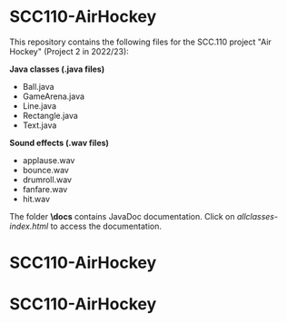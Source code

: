 # SCC110-AirHockey

This repository contains the following files for the SCC.110 project "Air Hockey" (Project 2 in 2022/23):

**Java classes (.java files)**
+ Ball.java
+ GameArena.java
+ Line.java
+ Rectangle.java
+ Text.java

**Sound effects (.wav files)**
+ applause.wav
+ bounce.wav
+ drumroll.wav
+ fanfare.wav
+ hit.wav

The folder **\docs** contains JavaDoc documentation. Click on *allclasses-index.html* to access the documentation.
# SCC110-AirHockey
# SCC110-AirHockey
